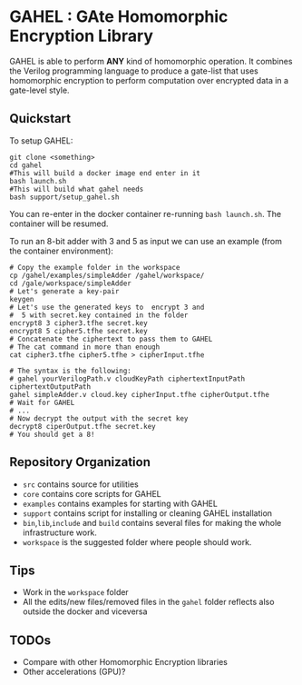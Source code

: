 # GAHEL : GAte Homomorphic Encryption Library


GAHEL is able to perform **ANY** kind of homomorphic operation. It combines
the Verilog programming language to produce a gate-list that uses homomorphic
encryption to perform computation over encrypted data in a gate-level style.


## Quickstart
To setup GAHEL:
```
git clone <something>
cd gahel
#This will build a docker image end enter in it
bash launch.sh
#This will build what gahel needs
bash support/setup_gahel.sh
```

You can re-enter in the docker container re-running `bash launch.sh`.
The container will be resumed.

To run an 8-bit adder with 3 and 5 as input we can use an example (from the 
container environment):
```
# Copy the example folder in the workspace
cp /gahel/examples/simpleAdder /gahel/workspace/
cd /gale/workspace/simpleAdder
# Let's generate a key-pair
keygen
# Let's use the generated keys to  encrypt 3 and
#  5 with secret.key contained in the folder
encrypt8 3 cipher3.tfhe secret.key
encrypt8 5 cipher5.tfhe secret.key
# Concatenate the ciphertext to pass them to GAHEL
# The cat command in more than enough
cat cipher3.tfhe cipher5.tfhe > cipherInput.tfhe

# The syntax is the following:
# gahel yourVerilogPath.v cloudKeyPath ciphertextInputPath ciphertextOutputPath
gahel simpleAdder.v cloud.key cipherInput.tfhe cipherOutput.tfhe
# Wait for GAHEL
# ...
# Now decrypt the output with the secret key
decrypt8 ciperOutput.tfhe secret.key
# You should get a 8!
```

## Repository Organization

- `src` contains source for utilities
- `core` contains core scripts for GAHEL
- `examples` contains examples for starting with GAHEL
- `support` contains script for installing or cleaning GAHEL installation
- `bin`,`lib`,`include` and `build` contains several files for making the whole infrastructure work.
- `workspace` is the suggested folder where people should work.

## Tips

- Work in the `workspace` folder
- All the edits/new files/removed files  in the `gahel` folder reflects also outside the
   docker and viceversa

## TODOs

- Compare with other Homomorphic Encryption libraries
- Other accelerations (GPU)?
